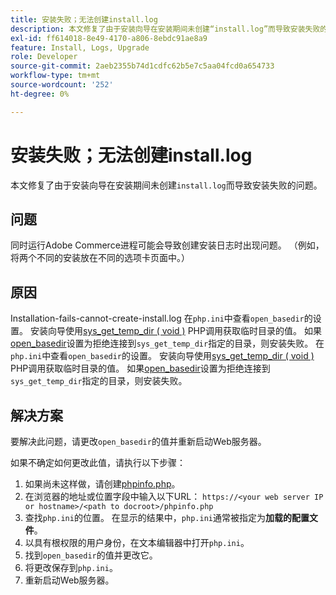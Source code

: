 ```yaml
---
title: 安装失败；无法创建install.log
description: 本文修复了由于安装向导在安装期间未创建“install.log”而导致安装失败的问题。
exl-id: ff614018-8e49-4170-a806-8ebdc91ae8a9
feature: Install, Logs, Upgrade
role: Developer
source-git-commit: 2aeb2355b74d1cdfc62b5e7c5aa04fcd0a654733
workflow-type: tm+mt
source-wordcount: '252'
ht-degree: 0%

---
```


# 安装失败；无法创建install.log

本文修复了由于安装向导在安装期间未创建`install.log`而导致安装失败的问题。

## 问题

同时运行Adobe Commerce进程可能会导致创建安装日志时出现问题。 （例如，将两个不同的安装放在不同的选项卡页面中。）

## 原因

Installation-fails-cannot-create-install.log
在`php.ini`中查看`open_basedir`的设置。 安装向导使用[sys\_get\_temp\_dir ( void )](https://php.net/manual/en/function.sys-get-temp-dir.php) PHP调用获取临时目录的值。 如果[open\_basedir](http://php.net/manual/en/ini.core.php#ini.open-basedir)设置为拒绝连接到`sys_get_temp_dir`指定的目录，则安装失败。
在`php.ini`中查看`open_basedir`的设置。 安装向导使用[sys\_get\_temp\_dir ( void )](https://php.net/manual/en/function.sys-get-temp-dir.php) PHP调用获取临时目录的值。 如果[open\_basedir](https://php.net/manual/en/ini.core.php#ini.open-basedir)设置为拒绝连接到`sys_get_temp_dir`指定的目录，则安装失败。


## 解决方案

要解决此问题，请更改`open_basedir`的值并重新启动Web服务器。

如果不确定如何更改此值，请执行以下步骤：

1. 如果尚未这样做，请创建[phpinfo.php](https://experienceleague.adobe.com/en/docs/commerce-operations/installation-guide/prerequisites/optional-software)。
1. 在浏览器的地址或位置字段中输入以下URL： `https://<your web server IP or hostname>/<path to docroot>/phpinfo.php`
1. 查找`php.ini`的位置。     在显示的结果中，`php.ini`通常被指定为&#x200B;**加载的配置文件**。
1. 以具有根权限的用户身份，在文本编辑器中打开`php.ini`。
1. 找到`open_basedir`的值并更改它。
1. 将更改保存到`php.ini`。
1. 重新启动Web服务器。
